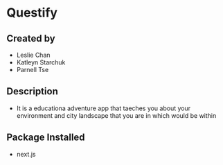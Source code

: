 # Questify
## Created by
- Leslie Chan
- Katleyn Starchuk
- Parnell Tse

## Description
- It is a educationa adventure app that taeches you about your environment and city landscape that you are in which would be within 

## Package Installed
- next.js